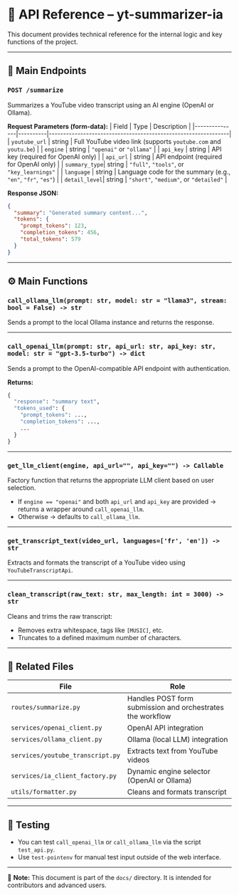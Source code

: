 # 📘 API Reference – yt-summarizer-ia

This document provides technical reference for the internal logic and key functions of the project.

---

## 🔁 Main Endpoints

### `POST /summarize`
Summarizes a YouTube video transcript using an AI engine (OpenAI or Ollama).

**Request Parameters (form-data):**
| Field         | Type     | Description                                                   |
|---------------|----------|---------------------------------------------------------------|
| `youtube_url` | string   | Full YouTube video link (supports `youtube.com` and `youtu.be`) |
| `engine`      | string   | `"openai"` or `"ollama"`                                      |
| `api_key`     | string   | API key (required for OpenAI only)                            |
| `api_url`     | string   | API endpoint (required for OpenAI only)                       |
| `summary_type`| string   | `"full"`, `"tools"`, or `"key_learnings"`                    |
| `language`    | string   | Language code for the summary (e.g., `"en"`, `"fr"`, `"es"`)  |
| `detail_level`| string   | `"short"`, `"medium"`, or `"detailed"`                        |

**Response JSON:**
```json
{
  "summary": "Generated summary content...",
  "tokens": {
    "prompt_tokens": 123,
    "completion_tokens": 456,
    "total_tokens": 579
  }
}
```

---

## ⚙️ Main Functions

### `call_ollama_llm(prompt: str, model: str = "llama3", stream: bool = False) -> str`
Sends a prompt to the local Ollama instance and returns the response.

---

### `call_openai_llm(prompt: str, api_url: str, api_key: str, model: str = "gpt-3.5-turbo") -> dict`
Sends a prompt to the OpenAI-compatible API endpoint with authentication.

**Returns:**  
```python
{
  "response": "summary text",
  "tokens_used": {
    "prompt_tokens": ...,
    "completion_tokens": ...,
    ...
  }
}
```

---

### `get_llm_client(engine, api_url="", api_key="") -> Callable`
Factory function that returns the appropriate LLM client based on user selection.

- If `engine == "openai"` and both `api_url` and `api_key` are provided → returns a wrapper around `call_openai_llm`.
- Otherwise → defaults to `call_ollama_llm`.

---

### `get_transcript_text(video_url, languages=['fr', 'en']) -> str`
Extracts and formats the transcript of a YouTube video using `YouTubeTranscriptApi`.

---

### `clean_transcript(raw_text: str, max_length: int = 3000) -> str`
Cleans and trims the raw transcript:
- Removes extra whitespace, tags like `[MUSIC]`, etc.
- Truncates to a defined maximum number of characters.

---

## 📁 Related Files

| File                           | Role                                                       |
|--------------------------------|------------------------------------------------------------|
| `routes/summarize.py`          | Handles POST form submission and orchestrates the workflow |
| `services/openai_client.py`    | OpenAI API integration                                     |
| `services/ollama_client.py`    | Ollama (local LLM) integration                            |
| `services/youtube_transcript.py`| Extracts text from YouTube videos                         |
| `services/ia_client_factory.py`| Dynamic engine selector (OpenAI or Ollama)                |
| `utils/formatter.py`           | Cleans and formats transcript                             |

---

## 🧪 Testing

- You can test `call_openai_llm` or `call_ollama_llm` via the script `test_api.py`.
- Use `test-pointenv` for manual test input outside of the web interface.

---

📄 **Note:** This document is part of the `docs/` directory. It is intended for contributors and advanced users.
